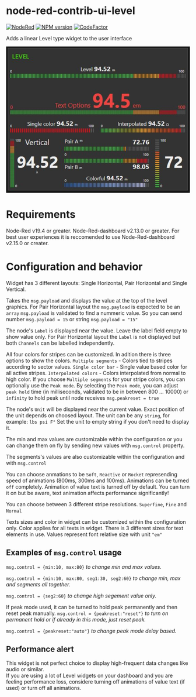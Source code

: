 # node-red-contrib-ui-level

[![NodeRed](https://img.shields.io/badge/Node--Red-0.19.4+-red.svg)](http://nodered.org)
[![NPM version][npm-image]][npm-url]
[![CodeFactor](https://www.codefactor.io/repository/github/hotnipi/node-red-contrib-ui-level/badge)](https://www.codefactor.io/repository/github/hotnipi/node-red-contrib-ui-level)

[npm-image]: http://img.shields.io/npm/v/node-red-contrib-ui-level.svg
[npm-url]: https://npmjs.org/package/node-red-contrib-ui-level

Adds a linear Level type widget to the user interface

![node-red-dashboard-ui-level.JPG](img/node-red-dashboard-ui-level.JPG)


# Requirements
Node-Red v19.4 or greater. 
Node-Red-dashboard v2.13.0 or greater. 
For best user experiences it is reccomended to use Node-Red-dashboard v2.15.0 or creater.
# Configuration and behavior
Widget has 3 different layouts: Single Horizontal, Pair Horizontal and Single Vertical.

Takes the `msg.payload` and displays the value at the top of the level graphics.
For Pair Horizontal layout the `msg.payload` is expected to be an `array`
`msg.payload` is validated to find a nummeric value. So you can send number `msg.payload = 15` or string `msg.payload = "15"` 

The node's `Label` is displayed near the value. Leave the label field empty to show value only.
For Pair Horizontal layout the `Label` is not displayed but both `Channels` can be labelled independently.

All four colors for stripes can be customized. In adition there is three options to show the colors. `Multiple segments` - Colors tied to stripes according to sector values. `Single color bar` - Single value based color for all active stripes. `Interpolated colors` - Colors interpolated from normal to high color.
If you choose `Multiple segments` for your stripe colors, you can optionally use the `Peak mode`. By selecting the `Peak mode`, you can adjust `peak hold` time (in milliseconds, validated to be in between 800 ... 10000) or `infinity` to hold peak until node receives `msg.peakreset = true`

The node's `Unit` will be displayed near the current value. Exact position of the unit depends on choosed layout. The unit can be any `string`, for example: `lbs psi F°` Set the unit to empty string if you don't need to display it.

The min and max values are customizable within the configuration or you can change them on fly by sending new values with `msg.control` property.

The segments's values are also customizable within the configuration and with `msg.control`

You can choose anmations to be `Soft`, `Reactive` or `Rocket` represending speed of animations (800ms, 300ms and 100ms). Animations can be turned `off` completely.
Animation of value text is turned off by default. You can turn it on but be aware, text animation affects
performance significantly!



You can choose between 3 different stripe resolutions. `Superfine`, `Fine` and `Normal`

Texts sizes and color in widget can be customized within the configuration only. Color applies for all texts in widget. There is 3 different sizes for text elements in use. Values represent font relative size with unit `"em"`

## Examples of `msg.control` usage

`msg.control = {min:10, max:80}` _to change min and max values._

`msg.control = {min:10, max:80, seg1:30, seg2:60}` _to change min, max and segments all together._

`msg.control = {seg2:60}` _to change high segement value only._

If peak mode used, it can be turned to hold peak permanently and then reset peak manually. 
`msg.control = {peakreset:"reset"}` _to turn on permanent hold or if already in this mode, just reset peak._

`msg.control = {peakreset:"auto"}` _to change peak mode delay based._

## Performance alert
This widget is not perfect choice to display high-frequent data changes like audio or similar.  
If you are using a lot of Level widgets on your dashboard and you are feeling performance loss, considere  turning off animations of value text (if used) or turn off all animations. 
